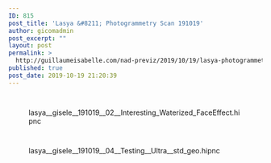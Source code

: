 ```yaml
---
ID: 815
post_title: 'Lasya &#8211; Photogrammetry Scan 191019'
author: gicomadmin
post_excerpt: ""
layout: post
permalink: >
  http://guillaumeisabelle.com/nad-previz/2019/10/19/lasya-photogrammetry-scan-191019/
published: true
post_date: 2019-10-19 21:20:39
---
```

<!-- wp:image {"id":816} --><figure class="wp-block-image">

<img src="http://guillaumeisabelle.com/nad-previz/wp-content/uploads/sites/19/2019/10/image-46.png" alt="" class="wp-image-816" /></figure> <!-- /wp:image -->

<!-- wp:image {"id":818} --><figure class="wp-block-image">

<img src="http://guillaumeisabelle.com/nad-previz/wp-content/uploads/sites/19/2019/10/image-47-1024x604.png" alt="" class="wp-image-818" /><figcaption>lasya\_\_gisele\_\_191019\_\_02\_\_Interesting_Waterized_FaceEffect.hipnc</figcaption></figure> <!-- /wp:image -->

<!-- wp:image {"id":822} --><figure class="wp-block-image">

<img src="http://guillaumeisabelle.com/nad-previz/wp-content/uploads/sites/19/2019/10/lasya_gisele_sculpt-1024x576.jpg" alt="" class="wp-image-822" /></figure> <!-- /wp:image -->

<!-- wp:paragraph -->



<!-- /wp:paragraph -->

<!-- wp:image {"id":820} --><figure class="wp-block-image">

<img src="http://guillaumeisabelle.com/nad-previz/wp-content/uploads/sites/19/2019/10/image-48.png" alt="" class="wp-image-820" /><figcaption>lasya\_\_gisele\_\_191019\_\_04\_\_Testing\_\_Ultra\_\_std_geo.hipnc</figcaption></figure> <!-- /wp:image -->